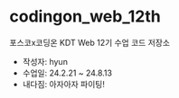 # codingon_web_12th
포스코x코딩온 KDT Web 12기 수업 코드 저장소

- 작성자: hyun
- 수업일: 24.2.21 ~ 24.8.13
- 내다짐: 아자아자 파이팅!